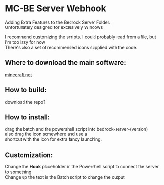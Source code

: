 # MC-BE Server Webhook
	
Adding Extra Features to the Bedrock Server Folder.  
Unfortunately designed for exclusively Windows  
  
I recommend customizing the scripts. I could probably read from a file, but i'm too lazy for now  
There's also a set of recommended icons supplied with the code.  
## Where to download the main software:  
[minecraft.net](https://www.minecraft.net/en-us/download/server/bedrock)  
  
## How to build:  
download the repo?  
  
## How to install:  
drag the batch and the powershell script into bedrock-server-(version)  
also drag the icon somewhere and use a  
shortcut with the icon for extra fancy launching.  
  
## Customization:  
Change the **Hook** placeholder in the Powershell script to connect the server to something  
Change up the text in the Batch script to change the output  
